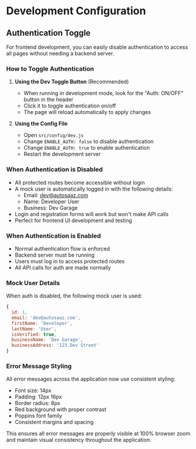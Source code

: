 # Development Configuration

## Authentication Toggle

For frontend development, you can easily disable authentication to access all pages without needing a backend server.

### How to Toggle Authentication

1. **Using the Dev Toggle Button** (Recommended)
   - When running in development mode, look for the "Auth: ON/OFF" button in the header
   - Click it to toggle authentication on/off
   - The page will reload automatically to apply changes

2. **Using the Config File**
   - Open `src/config/dev.js`
   - Change `ENABLE_AUTH: false` to disable authentication
   - Change `ENABLE_AUTH: true` to enable authentication
   - Restart the development server

### When Authentication is Disabled

- All protected routes become accessible without login
- A mock user is automatically logged in with the following details:
  - Email: dev@autosaaz.com
  - Name: Developer User
  - Business: Dev Garage
- Login and registration forms will work but won't make API calls
- Perfect for frontend UI development and testing

### When Authentication is Enabled

- Normal authentication flow is enforced
- Backend server must be running
- Users must log in to access protected routes
- All API calls for auth are made normally

### Mock User Details

When auth is disabled, the following mock user is used:

```javascript
{
  id: 1,
  email: 'dev@autosaaz.com',
  firstName: 'Developer',
  lastName: 'User',
  isVerified: true,
  businessName: 'Dev Garage',
  businessAddress: '123 Dev Street'
}
```

### Error Message Styling

All error messages across the application now use consistent styling:
- Font size: 14px
- Padding: 12px 16px
- Border radius: 8px
- Red background with proper contrast
- Poppins font family
- Consistent margins and spacing

This ensures all error messages are properly visible at 100% browser zoom and maintain visual consistency throughout the application.
